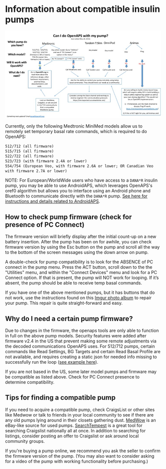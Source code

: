 # Information about compatible insulin pumps

!["Can I do OpenAPS with this pump?"](../Images/Can_I_close_the_loop_with_this_pump_May_20_2016.jpg "Can I do OpenAPS with this pump?")

Currently, only the following Medtronic MiniMed models allow us to remotely set temporary basal rate commands, which is required to do OpenAPS:

    512/712 (all firmware)
    515/715 (all firmware)
    522/722 (all firmware)
    523/723 (with firmware 2.4A or lower)
    554/754 (European Veo, with firmware 2.6A or lower; OR Canadian Veo with firmware 2.7A or lower)

NOTE: For European/WorldWide users who have access to a `DANA*R` insulin pump, you may be able to use AndroidAPS, which leverages OpenAPS's oref0 algorithm but allows you to interface using an Android phone and Bluetooth to communicate directly with the `DANA*R` pump. [See here for instructions and details related to AndroidAPS](https://github.com/MilosKozak/AndroidAPS).

## How to check pump firmware (check for presence of PC Connect)

The firmware version will briefly display after the initial count-up on a new battery insertion.  After the pump has been on for awhile, you can check firmware version by using the Esc button on the pump and scroll all the way to the bottom of the screen messages using the down arrow on pump. 

A double-check for pump compatibility is to look for the ABSENCE of PC connect in the pump menu.  Press the ACT button, scroll down to the the "Utilities" menu, and within the "Connect Devices" menu and look for a PC Connect option. If that is present, the pump will NOT work for looping. If it’s absent, the pump should be able to receive temp basal commands.

If you have one of the above mentioned pumps, but it has buttons that do not work, use the instructions found on this [Imgur photo album](http://imgur.com/a/iOXAP) to repair your pump.  This repair is quite straight-forward and easy.

## Why do I need a certain pump firmware?

Due to changes in the firmware, the openaps tools are only able to function in full on the above pump models. Security features were added after firmware v2.4 in the US that prevent making some remote adjustments via the decoded communications OpenAPS uses. For 512/712 pumps, certain commands like Read Settings, BG Targets and certain Read Basal Profile are not available, and requires creating a static json for needed info missing to successfully run the loop ([see example here](http://bit.ly/1itCsRl)).

If you are not based in the US, some later model pumps and firmware may be compatible as listed above. Check for PC Connect presence to determine compatibility.

## Tips for finding a compatible pump

If you need to acquire a compatible pump, check CraigsList or other sites like Medwow or talk to friends in your local community to see if there are any old pumps lying around in their closets gathering dust. [MedWow](http://www.medwow.com) is an eBay-like source for used pumps. [SearchTempest](http://www.searchtempest.com) is a great tool for searching Craigslist nationally all at once. In addition to searching for listings, consider posting an offer to Craigslist or ask around local community groups.

If you're buying a pump online, we recommend you ask the seller to confirm the firmware version of the pump. (You may also want to consider asking for a video of the pump with working functionality before purchasing.)

